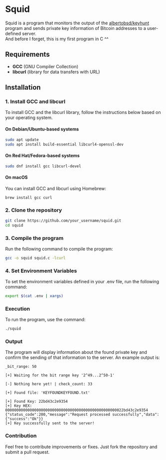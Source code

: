 # Squid

Squid is a program that monitors the output of the [albertobsd/keyhunt](https://github.com/albertobsd/keyhunt) program and sends private key information of Bitcoin addresses to a user-defined server.<br>
And before I forget, this is my first program in C ^^

## Requirements

- **GCC** (GNU Compiler Collection)
- **libcurl** (library for data transfers with URL)

## Installation

### 1. Install GCC and libcurl

To install GCC and the libcurl library, follow the instructions below based on your operating system.

#### On Debian/Ubuntu-based systems

```bash
sudo apt update
sudo apt install build-essential libcurl4-openssl-dev
```

#### On Red Hat/Fedora-based systems
```bash
sudo dnf install gcc libcurl-devel
```

#### On macOS
You can install GCC and libcurl using Homebrew:
```bash
brew install gcc curl
```

### 2. Clone the repository
```bash
git clone https://github.com/your_username/squid.git
cd squid
```

### 3. Compile the program
Run the following command to compile the program:
```bash
gcc -o squid squid.c -lcurl
```

### 4. Set Environment Variables
To set the environment variables defined in your .env file, run the following command:
```bash
export $(cat .env | xargs)
```

### Execution

To run the program, use the command:
```bash
./squid
```

### Output
The program will display information about the found private key and confirm the sending of that information to the server. An example output is:

```
_bit_range: 50

[+] Waiting for the bit range key '2^49...2^50-1'

[-] Nothing here yet! | check_count: 33

[+] Found file: 'KEYFOUNDKEYFOUND.txt'

[+] Found Key: 22bd43c2e9354
[+] Key HEX: 00000000000000000000000000000000000000000000000000022bd43c2e9354
{"status_code":200,"message":"Request processed successfully","data":{"success":"Ok"}}
[+] Key successfully sent to the server!
```

### Contribution
Feel free to contribute improvements or fixes. Just fork the repository and submit a pull request.
